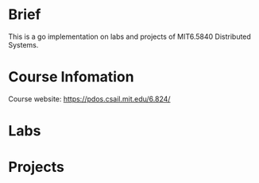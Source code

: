 # Brief

This is a go implementation on labs and projects of MIT6.5840 Distributed Systems.

# Course Infomation

Course website: https://pdos.csail.mit.edu/6.824/

# Labs

# Projects